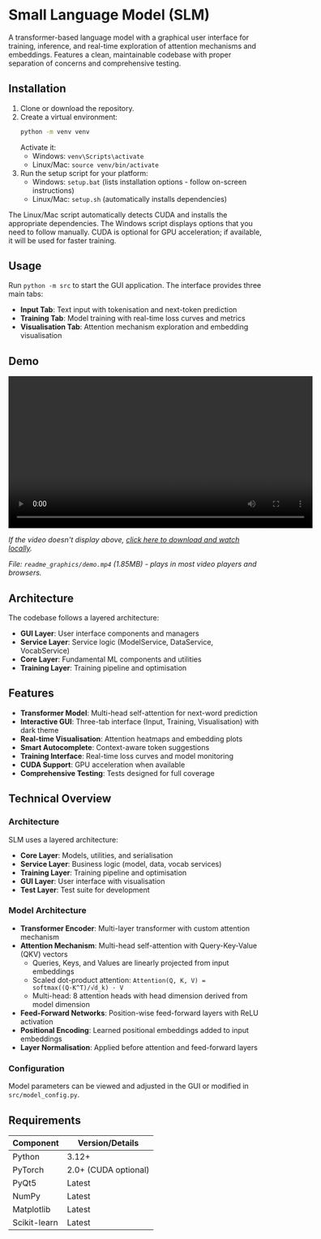 # Small Language Model (SLM)

A transformer-based language model with a graphical user interface for training, inference, and real-time exploration of attention mechanisms and embeddings. Features a clean, maintainable codebase with proper separation of concerns and comprehensive testing.

## Installation

1. Clone or download the repository.
2. Create a virtual environment:
   ```bash
   python -m venv venv
   ```
   Activate it:
   - Windows: `venv\Scripts\activate`
   - Linux/Mac: `source venv/bin/activate`
3. Run the setup script for your platform:
    - Windows: `setup.bat` (lists installation options - follow on-screen instructions)
    - Linux/Mac: `setup.sh` (automatically installs dependencies)

The Linux/Mac script automatically detects CUDA and installs the appropriate dependencies. The Windows script displays options that you need to follow manually. CUDA is optional for GPU acceleration; if available, it will be used for faster training.

## Usage

Run `python -m src` to start the GUI application. The interface provides three main tabs:

- **Input Tab**: Text input with tokenisation and next-token prediction
- **Training Tab**: Model training with real-time loss curves and metrics
- **Visualisation Tab**: Attention mechanism exploration and embedding visualisation

## Demo

<video src="readme_graphics/demo.mp4" controls width="600"></video>

*If the video doesn't display above, [click here to download and watch locally](https://github.com/lukeguppy/SLM-Small-Language-Model-/blob/master/readme_graphics/demo.mp4).*

*File: `readme_graphics/demo.mp4` (1.85MB) - plays in most video players and browsers.*

## Architecture

The codebase follows a layered architecture:

- **GUI Layer**: User interface components and managers
- **Service Layer**: Service logic (ModelService, DataService, VocabService)
- **Core Layer**: Fundamental ML components and utilities
- **Training Layer**: Training pipeline and optimisation

## Features

- **Transformer Model**: Multi-head self-attention for next-word prediction
- **Interactive GUI**: Three-tab interface (Input, Training, Visualisation) with dark theme
- **Real-time Visualisation**: Attention heatmaps and embedding plots
- **Smart Autocomplete**: Context-aware token suggestions
- **Training Interface**: Real-time loss curves and model monitoring
- **CUDA Support**: GPU acceleration when available
- **Comprehensive Testing**: Tests designed for full coverage

## Technical Overview

### Architecture
SLM uses a layered architecture:

- **Core Layer**: Models, utilities, and serialisation
- **Service Layer**: Business logic (model, data, vocab services)
- **Training Layer**: Training pipeline and optimisation
- **GUI Layer**: User interface with visualisation
- **Test Layer**: Test suite for development

### Model Architecture
- **Transformer Encoder**: Multi-layer transformer with custom attention mechanism
- **Attention Mechanism**: Multi-head self-attention with Query-Key-Value (QKV) vectors
  - Queries, Keys, and Values are linearly projected from input embeddings
  - Scaled dot-product attention: `Attention(Q, K, V) = softmax((Q·K^T)/√d_k) · V`
  - Multi-head: 8 attention heads with head dimension derived from model dimension
- **Feed-Forward Networks**: Position-wise feed-forward layers with ReLU activation
- **Positional Encoding**: Learned positional embeddings added to input embeddings
- **Layer Normalisation**: Applied before attention and feed-forward layers

### Configuration
Model parameters can be viewed and adjusted in the GUI or modified in `src/model_config.py`.

## Requirements

| Component          | Version/Details          |
|--------------------|--------------------------|
| Python             | 3.12+                    |
| PyTorch            | 2.0+ (CUDA optional)     |
| PyQt5              | Latest                   |
| NumPy              | Latest                   |
| Matplotlib         | Latest                   |
| Scikit-learn       | Latest                   |
